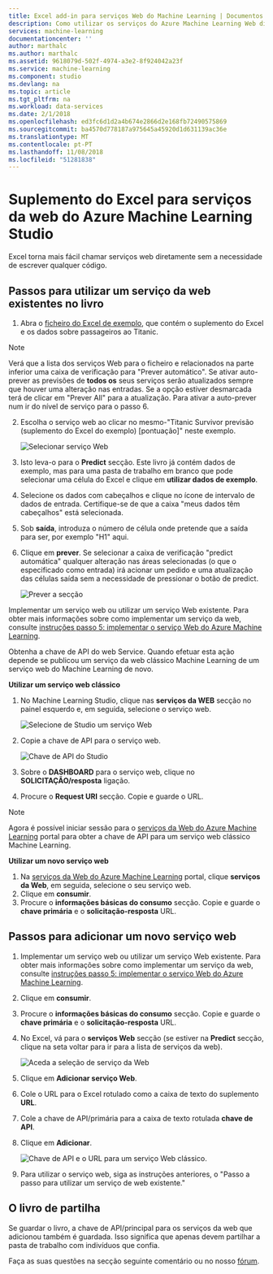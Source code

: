 ```yaml
---
title: Excel add-in para serviços Web do Machine Learning | Documentos da Microsoft
description: Como utilizar os serviços do Azure Machine Learning Web diretamente no Excel sem escrever nenhum código.
services: machine-learning
documentationcenter: ''
author: marthalc
ms.author: marthalc
ms.assetid: 9618079d-502f-4974-a3e2-8f924042a23f
ms.service: machine-learning
ms.component: studio
ms.devlang: na
ms.topic: article
ms.tgt_pltfrm: na
ms.workload: data-services
ms.date: 2/1/2018
ms.openlocfilehash: ed3fc6d1d2a4b674e2866d2e168fb72490575869
ms.sourcegitcommit: ba4570d778187a975645a45920d1d631139ac36e
ms.translationtype: MT
ms.contentlocale: pt-PT
ms.lasthandoff: 11/08/2018
ms.locfileid: "51281838"
---
```

# <a name="excel-add-in-for-azure-machine-learning-studio-web-services"></a>Suplemento do Excel para serviços da web do Azure Machine Learning Studio
Excel torna mais fácil chamar serviços web diretamente sem a necessidade de escrever qualquer código.

## <a name="steps-to-use-an-existing-web-service-in-the-workbook"></a>Passos para utilizar um serviço da web existentes no livro

1. Abra o [ficheiro do Excel de exemplo](https://aka.ms/amlexcel-sample-2), que contém o suplemento do Excel e os dados sobre passageiros ao Titanic. 
 
> [!NOTE]
> Verá que a lista dos serviços Web para o ficheiro e relacionados na parte inferior uma caixa de verificação para "Prever automático". Se ativar auto-prever as previsões de **todos os** seus serviços serão atualizados sempre que houver uma alteração nas entradas. Se a opção estiver desmarcada terá de clicar em "Prever All" para a atualização. Para ativar a auto-prever num ir do nível de serviço para o passo 6.

2. Escolha o serviço web ao clicar no mesmo-"Titanic Survivor previsão (suplemento do Excel do exemplo) [pontuação]" neste exemplo.
   
    ![Selecionar serviço Web][01]
3. Isto leva-o para o **Predict** secção.  Este livro já contém dados de exemplo, mas para uma pasta de trabalho em branco que pode selecionar uma célula do Excel e clique em **utilizar dados de exemplo**.
4. Selecione os dados com cabeçalhos e clique no ícone de intervalo de dados de entrada.  Certifique-se de que a caixa "meus dados têm cabeçalhos" está selecionada.
5. Sob **saída**, introduza o número de célula onde pretende que a saída para ser, por exemplo "H1" aqui.
6. Clique em **prever**. Se selecionar a caixa de verificação "predict automática" qualquer alteração nas áreas selecionadas (o que o especificado como entrada) irá acionar um pedido e uma atualização das células saída sem a necessidade de pressionar o botão de predict.
   
    ![Prever a secção][02]

Implementar um serviço web ou utilizar um serviço Web existente. Para obter mais informações sobre como implementar um serviço da web, consulte [instruções passo 5: implementar o serviço Web do Azure Machine Learning](walkthrough-5-publish-web-service.md).

Obtenha a chave de API do web Service. Quando efetuar esta ação depende se publicou um serviço da web clássico Machine Learning de um serviço web do Machine Learning de novo.

**Utilizar um serviço web clássico** 

1. No Machine Learning Studio, clique nas **serviços da WEB** secção no painel esquerdo e, em seguida, selecione o serviço web.
   
    ![Selecione de Studio um serviço Web][04]
2. Copie a chave de API para o serviço web.
   
    ![Chave de API do Studio][05]
3. Sobre o **DASHBOARD** para o serviço web, clique no **SOLICITAÇÃO/resposta** ligação.
4. Procure o **Request URI** secção.  Copie e guarde o URL.

> [!NOTE]
> Agora é possível iniciar sessão para o [serviços da Web do Azure Machine Learning](https://services.azureml.net) portal para obter a chave de API para um serviço web clássico Machine Learning.
> 
> 

**Utilizar um novo serviço web**

1. Na [serviços da Web do Azure Machine Learning](https://services.azureml.net) portal, clique **serviços da Web**, em seguida, selecione o seu serviço web. 
2. Clique em **consumir**.
3. Procure o **informações básicas do consumo** secção. Copie e guarde o **chave primária** e o **solicitação-resposta** URL.

## <a name="steps-to-add-a-new-web-service"></a>Passos para adicionar um novo serviço web

1. Implementar um serviço web ou utilizar um serviço Web existente. Para obter mais informações sobre como implementar um serviço da web, consulte [instruções passo 5: implementar o serviço Web do Azure Machine Learning](walkthrough-5-publish-web-service.md).
2. Clique em **consumir**.
3. Procure o **informações básicas do consumo** secção. Copie e guarde o **chave primária** e o **solicitação-resposta** URL.
4. No Excel, vá para o **serviços Web** secção (se estiver na **Predict** secção, clique na seta voltar para ir para a lista de serviços da web).
   
    ![Aceda a seleção de serviço da Web][03]
5. Clique em **Adicionar serviço Web**.
6. Cole o URL para o Excel rotulado como a caixa de texto do suplemento **URL**.
7. Cole a chave de API/primária para a caixa de texto rotulada **chave de API**.
8. Clique em **Adicionar**.
   
    ![Chave de API e o URL para um serviço Web clássico.][06]
9. Para utilizar o serviço web, siga as instruções anteriores, o "Passo a passo para utilizar um serviço de web existente."

## <a name="sharing-your-workbook"></a>O livro de partilha
Se guardar o livro, a chave de API/principal para os serviços da web que adicionou também é guardada. Isso significa que apenas devem partilhar a pasta de trabalho com indivíduos que confia.

Faça as suas questões na secção seguinte comentário ou no nosso [fórum](https://go.microsoft.com/fwlink/?LinkID=403669&clcid=0x409).

[01]: ./media/excel-add-in-for-web-services/image1.png
[02]: ./media/excel-add-in-for-web-services/image2.png
[03]: ./media/excel-add-in-for-web-services/image3.png
[04]: ./media/excel-add-in-for-web-services/image4.png
[05]: ./media/excel-add-in-for-web-services/image5.png
[06]: ./media/excel-add-in-for-web-services/image6.png
